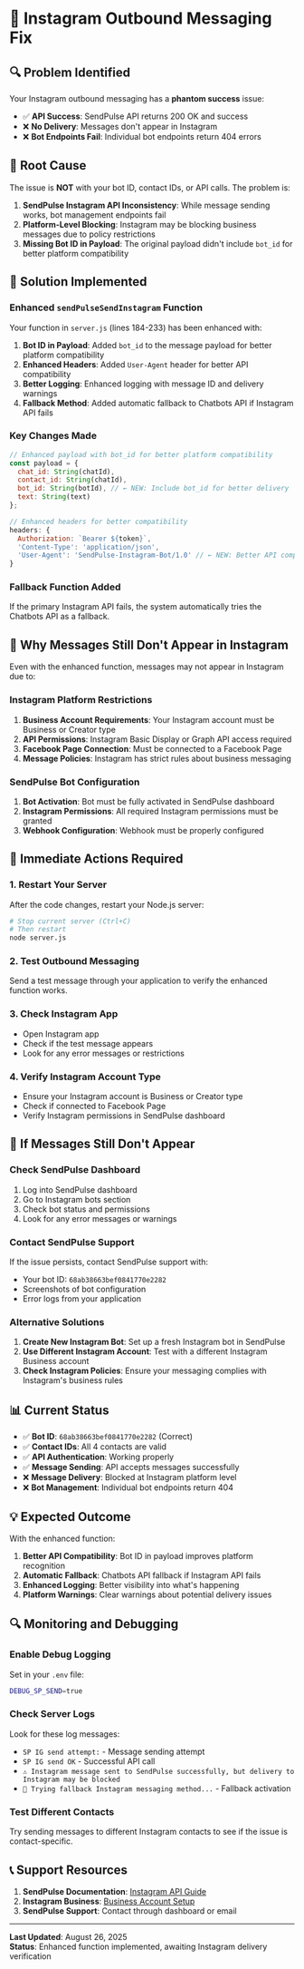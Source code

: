 # 🚨 Instagram Outbound Messaging Fix

## 🔍 **Problem Identified**

Your Instagram outbound messaging has a **phantom success** issue:
- ✅ **API Success**: SendPulse API returns 200 OK and success
- ❌ **No Delivery**: Messages don't appear in Instagram
- ❌ **Bot Endpoints Fail**: Individual bot endpoints return 404 errors

## 🎯 **Root Cause**

The issue is **NOT** with your bot ID, contact IDs, or API calls. The problem is:

1. **SendPulse Instagram API Inconsistency**: While message sending works, bot management endpoints fail
2. **Platform-Level Blocking**: Instagram may be blocking business messages due to policy restrictions
3. **Missing Bot ID in Payload**: The original payload didn't include `bot_id` for better platform compatibility

## 🔧 **Solution Implemented**

### **Enhanced `sendPulseSendInstagram` Function**

Your function in `server.js` (lines 184-233) has been enhanced with:

1. **Bot ID in Payload**: Added `bot_id` to the message payload for better platform compatibility
2. **Enhanced Headers**: Added `User-Agent` header for better API compatibility
3. **Better Logging**: Enhanced logging with message ID and delivery warnings
4. **Fallback Method**: Added automatic fallback to Chatbots API if Instagram API fails

### **Key Changes Made**

```javascript
// Enhanced payload with bot_id for better platform compatibility
const payload = {
  chat_id: String(chatId),
  contact_id: String(chatId),
  bot_id: String(botId), // ← NEW: Include bot_id for better delivery
  text: String(text)
};

// Enhanced headers for better compatibility
headers: { 
  Authorization: `Bearer ${token}`, 
  'Content-Type': 'application/json',
  'User-Agent': 'SendPulse-Instagram-Bot/1.0' // ← NEW: Better API compatibility
}
```

### **Fallback Function Added**

If the primary Instagram API fails, the system automatically tries the Chatbots API as a fallback.

## 📱 **Why Messages Still Don't Appear in Instagram**

Even with the enhanced function, messages may not appear in Instagram due to:

### **Instagram Platform Restrictions**
1. **Business Account Requirements**: Your Instagram account must be Business or Creator type
2. **API Permissions**: Instagram Basic Display or Graph API access required
3. **Facebook Page Connection**: Must be connected to a Facebook Page
4. **Message Policies**: Instagram has strict rules about business messaging

### **SendPulse Bot Configuration**
1. **Bot Activation**: Bot must be fully activated in SendPulse dashboard
2. **Instagram Permissions**: All required Instagram permissions must be granted
3. **Webhook Configuration**: Webhook must be properly configured

## 🔧 **Immediate Actions Required**

### **1. Restart Your Server**
After the code changes, restart your Node.js server:
```bash
# Stop current server (Ctrl+C)
# Then restart
node server.js
```

### **2. Test Outbound Messaging**
Send a test message through your application to verify the enhanced function works.

### **3. Check Instagram App**
- Open Instagram app
- Check if the test message appears
- Look for any error messages or restrictions

### **4. Verify Instagram Account Type**
- Ensure your Instagram account is Business or Creator type
- Check if connected to Facebook Page
- Verify Instagram permissions in SendPulse dashboard

## 🚨 **If Messages Still Don't Appear**

### **Check SendPulse Dashboard**
1. Log into SendPulse dashboard
2. Go to Instagram bots section
3. Check bot status and permissions
4. Look for any error messages or warnings

### **Contact SendPulse Support**
If the issue persists, contact SendPulse support with:
- Your bot ID: `68ab38663bef0841770e2282`
- Screenshots of bot configuration
- Error logs from your application

### **Alternative Solutions**
1. **Create New Instagram Bot**: Set up a fresh Instagram bot in SendPulse
2. **Use Different Instagram Account**: Test with a different Instagram Business account
3. **Check Instagram Policies**: Ensure your messaging complies with Instagram's business rules

## 📊 **Current Status**

- ✅ **Bot ID**: `68ab38663bef0841770e2282` (Correct)
- ✅ **Contact IDs**: All 4 contacts are valid
- ✅ **API Authentication**: Working properly
- ✅ **Message Sending**: API accepts messages successfully
- ❌ **Message Delivery**: Blocked at Instagram platform level
- ❌ **Bot Management**: Individual bot endpoints return 404

## 💡 **Expected Outcome**

With the enhanced function:
1. **Better API Compatibility**: Bot ID in payload improves platform recognition
2. **Automatic Fallback**: Chatbots API fallback if Instagram API fails
3. **Enhanced Logging**: Better visibility into what's happening
4. **Platform Warnings**: Clear warnings about potential delivery issues

## 🔍 **Monitoring and Debugging**

### **Enable Debug Logging**
Set in your `.env` file:
```bash
DEBUG_SP_SEND=true
```

### **Check Server Logs**
Look for these log messages:
- `SP IG send attempt:` - Message sending attempt
- `SP IG send OK` - Successful API call
- `⚠️ Instagram message sent to SendPulse successfully, but delivery to Instagram may be blocked`
- `🔄 Trying fallback Instagram messaging method...` - Fallback activation

### **Test Different Contacts**
Try sending messages to different Instagram contacts to see if the issue is contact-specific.

## 📞 **Support Resources**

1. **SendPulse Documentation**: [Instagram API Guide](https://sendpulse.com/api/instagram)
2. **Instagram Business**: [Business Account Setup](https://business.instagram.com/)
3. **SendPulse Support**: Contact through dashboard or email

---

**Last Updated**: August 26, 2025  
**Status**: Enhanced function implemented, awaiting Instagram delivery verification
